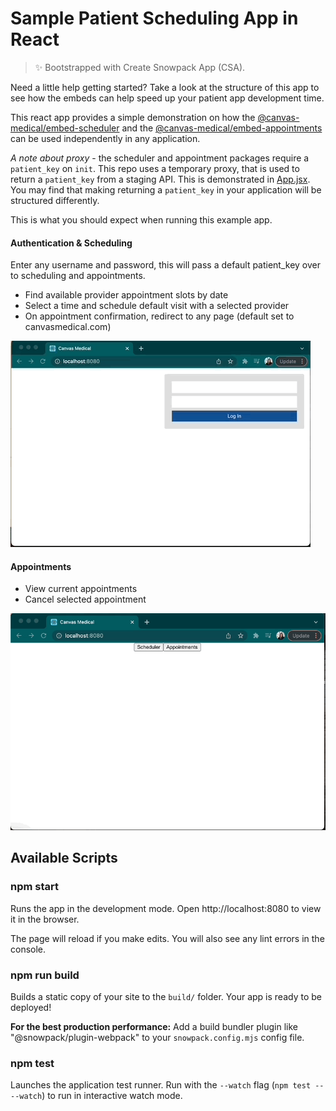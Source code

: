 # Sample Patient Scheduling App in React

> ✨ Bootstrapped with Create Snowpack App (CSA).

Need a little help getting started? Take a look at the structure of this app to see how the embeds can help speed up your patient app development time.

This react app provides a simple demonstration on how the [@canvas-medical/embed-scheduler](https://www.npmjs.com/package/@canvas-medical/embed-scheduler) and the [@canvas-medical/embed-appointments](https://www.npmjs.com/package/@canvas-medical/embed-appointments) can be used independently in any application.

_A note about proxy_ - the scheduler and appointment packages require a `patient_key` on `init`. This repo uses a temporary proxy, that is used to return a `patient_key` from a staging API. This is demonstrated in [App.jsx](https://github.com/canvas-medical/embed/blob/dedbd366831a40fee9df235cbfe474bd87410ef8/example-apps/react/src/App.jsx#L33-L40). You may find that making returning a `patient_key` in your application will be structured differently.

This is what you should expect when running this example app.

#### Authentication & Scheduling

Enter any username and password, this will pass a default patient_key over to scheduling and appointments.

- Find available provider appointment slots by date
- Select a time and schedule default visit with a selected provider
- On appointment confirmation, redirect to any page (default set to canvasmedical.com)

![](static/example_content/scheduler.gif)

#### Appointments

- View current appointments
- Cancel selected appointment

![](static/example_content/appointments.gif)

## Available Scripts

### npm start

Runs the app in the development mode.
Open http://localhost:8080 to view it in the browser.

The page will reload if you make edits.
You will also see any lint errors in the console.

### npm run build

Builds a static copy of your site to the `build/` folder.
Your app is ready to be deployed!

**For the best production performance:** Add a build bundler plugin like "@snowpack/plugin-webpack" to your `snowpack.config.mjs` config file.

### npm test

Launches the application test runner.
Run with the `--watch` flag (`npm test -- --watch`) to run in interactive watch mode.
